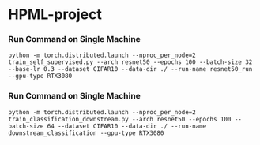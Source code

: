 # HPML-project

### Run Command on Single Machine
```
python -m torch.distributed.launch --nproc_per_node=2 train_self_supervised.py --arch resnet50 --epochs 100 --batch-size 32 --base-lr 0.3 --dataset CIFAR10 --data-dir ./ --run-name resnet50_run --gpu-type RTX3080
```

### Run Command on Single Machine
```
python -m torch.distributed.launch --nproc_per_node=2 train_classification_downstream.py --arch resnet50 --epochs 100 --batch-size 64 --dataset CIFAR10 --data-dir ./ --run-name downstream_classification --gpu-type RTX3080
```